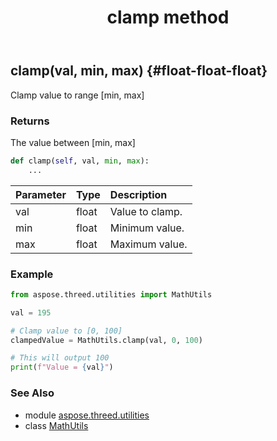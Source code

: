 ﻿---
title: clamp method
second_title: Aspose.3D for Python via .NET API References
description: 
type: docs
weight: 20
url: /python-net/aspose.threed.utilities/mathutils/clamp/
is_root: false
---

## clamp(val, min, max) {#float-float-float}

Clamp value to range [min, max]


### Returns 


The value between [min, max]


```python
def clamp(self, val, min, max):
    ...
```


| Parameter | Type | Description |
| :- | :- | :- |
| val | float | Value to clamp. |
| min | float | Minimum value. |
| max | float | Maximum value. |

### Example 


```python
from aspose.threed.utilities import MathUtils

val = 195

# Clamp value to [0, 100]
clampedValue = MathUtils.clamp(val, 0, 100)

# This will output 100
print(f"Value = {val}")

```



### See Also
* module [aspose.threed.utilities](../../)
* class [MathUtils](/3d/python-net/aspose.threed.utilities/mathutils)
